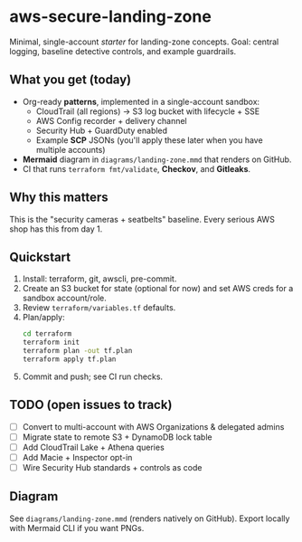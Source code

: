 # aws-secure-landing-zone
Minimal, single-account *starter* for landing-zone concepts. Goal: central logging, baseline detective controls, and example guardrails.

## What you get (today)
- Org-ready **patterns**, implemented in a single-account sandbox:
  - CloudTrail (all regions) → S3 log bucket with lifecycle + SSE
  - AWS Config recorder + delivery channel
  - Security Hub + GuardDuty enabled
  - Example **SCP** JSONs (you'll apply these later when you have multiple accounts)
- **Mermaid** diagram in `diagrams/landing-zone.mmd` that renders on GitHub.
- CI that runs `terraform fmt/validate`, **Checkov**, and **Gitleaks**.

## Why this matters
This is the "security cameras + seatbelts" baseline. Every serious AWS shop has this from day 1.

## Quickstart
1) Install: terraform, git, awscli, pre-commit.
2) Create an S3 bucket for state (optional for now) and set AWS creds for a sandbox account/role.
3) Review `terraform/variables.tf` defaults.
4) Plan/apply:
   ```bash
   cd terraform
   terraform init
   terraform plan -out tf.plan
   terraform apply tf.plan
   ```
5) Commit and push; see CI run checks.

## TODO (open issues to track)
- [ ] Convert to multi-account with AWS Organizations & delegated admins
- [ ] Migrate state to remote S3 + DynamoDB lock table
- [ ] Add CloudTrail Lake + Athena queries
- [ ] Add Macie + Inspector opt-in
- [ ] Wire Security Hub standards + controls as code

## Diagram
See `diagrams/landing-zone.mmd` (renders natively on GitHub). Export locally with Mermaid CLI if you want PNGs.